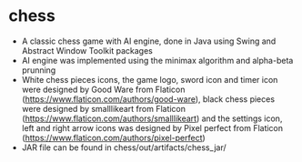 # chess
- A classic chess game with AI engine, done in Java using Swing and Abstract Window Toolkit packages
- AI engine was implemented using the minimax algorithm and alpha-beta prunning
- White chess pieces icons, the game logo, sword icon and timer icon were designed by Good Ware from Flaticon (https://www.flaticon.com/authors/good-ware), black chess   pieces were designed by smalllikeart from Flaticon (https://www.flaticon.com/authors/smalllikeart) and the settings icon, left and right arrow icons was designed by   Pixel perfect from Flaticon (https://www.flaticon.com/authors/pixel-perfect)
- JAR file can be found in chess/out/artifacts/chess_jar/
